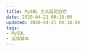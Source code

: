 ```yaml
---
title: MySQL 主从延迟监控
date: 2020-04-21 00:18:00
updated: 2020-04-21 00:18:00
tags:
- MySQL
- 运维脚本
---
```





